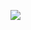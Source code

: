 <!--
**white6689/white6689** is a ✨ _special_ ✨ repository because its `README.md` (this file) appears on your GitHub profile.

Here are some ideas to get you started:

- 🔭 I’m currently working on ...
- 🌱 I’m currently learning ...
- 👯 I’m looking to collaborate on ...
- 🤔 I’m looking for help with ...
- 💬 Ask me about ...
- 📫 How to reach me: ...
- 😄 Pronouns: ...
- ⚡ Fun fact: ...
-->
<!-- [![Anurag's GitHub stats](https://github-readme-stats.vercel.app/api?username=white6689&show_icons=true&theme=radical)](https://github.com/white6689/github-readme-stats)
 
<img src="http://mazandi.herokuapp.com/api?handle=white6689&theme=dark"/>
 -->
<a href="https://blush-laugh-777.notion.site/2022-5a6781edd05a42fdbaabc89e4555571b"><img src="https://img.shields.io/badge/Notion-000000?style=flat square&logo=notion&logoColor=white"/></a>
